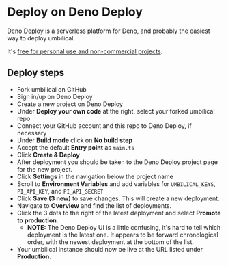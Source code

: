# Deploy on Deno Deploy

[Deno Deploy](https://deno.com/deploy) is a serverless platform for Deno, and probably the easiest way to deploy umbilical.

It's [free for personal use and non-commercial projects](https://deno.com/deploy/pricing).

## Deploy steps

- Fork umbilical on GitHub
- Sign in/up on Deno Deploy
- Create a new project on Deno Deploy
- Under **Deploy your own code** at the right, select your forked umbilical repo
- Connect your GitHub account and this repo to Deno Deploy, if necessary
- Under **Build mode** click on **No build step**
- Accept the default **Entry point** as `main.ts`
- Click **Create & Deploy**
- After deployment you should be taken to the Deno Deploy project page for the new project.
- Click **Settings** in the navigation below the project name
- Scroll to **Environment Variables** and add variables for `UMBILICAL_KEYS`, `PI_API_KEY`, and `PI_API_SECRET`
- Click **Save (3 new)** to save changes. This will create a new deployment.
- Navigate to **Overview** and find the list of deployments.
- Click the 3 dots to the right of the latest deployment and select **Promote to production**.
  - **NOTE:** The Deno Deploy UI is a little confusing, it's hard to tell which
    deployment is the latest one. It appears to be forward chronological order,
    with the newest deployment at the bottom of the list.
- Your umbilical instance should now be live at the URL listed under **Production**.
